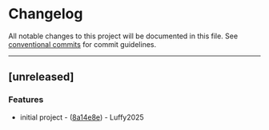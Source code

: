 # Changelog

All notable changes to this project will be documented in this file. See [conventional commits](https://www.conventionalcommits.org/) for commit guidelines.

---
## [unreleased]

### Features

- initial project - ([8a14e8e](https://github.com/luffy2025/r-concurrency/commit/8a14e8ea7a8257393d41556fcad2ec6373caa396)) - Luffy2025

<!-- generated by git-cliff -->
